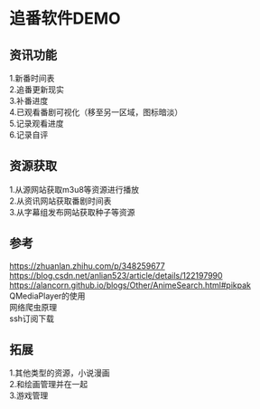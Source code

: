 # 追番软件DEMO

## 资讯功能
1.新番时间表  
2.追番更新现实  
3.补番进度  
4.已观看番剧可视化（移至另一区域，图标暗淡）  
5.记录观看进度  
6.记录自评  

## 资源获取
1.从源网站获取m3u8等资源进行播放  
2.从资讯网站获取番剧时间表  
3.从字幕组发布网站获取种子等资源 

## 参考  
https://zhuanlan.zhihu.com/p/348259677  
https://blog.csdn.net/anlian523/article/details/122197990  
https://alancorn.github.io/blogs/Other/AnimeSearch.html#pikpak  
QMediaPlayer的使用  
网络爬虫原理  
ssh订阅下载  

## 拓展
1.其他类型的资源，小说漫画  
2.和绘画管理并在一起  
3.游戏管理  
